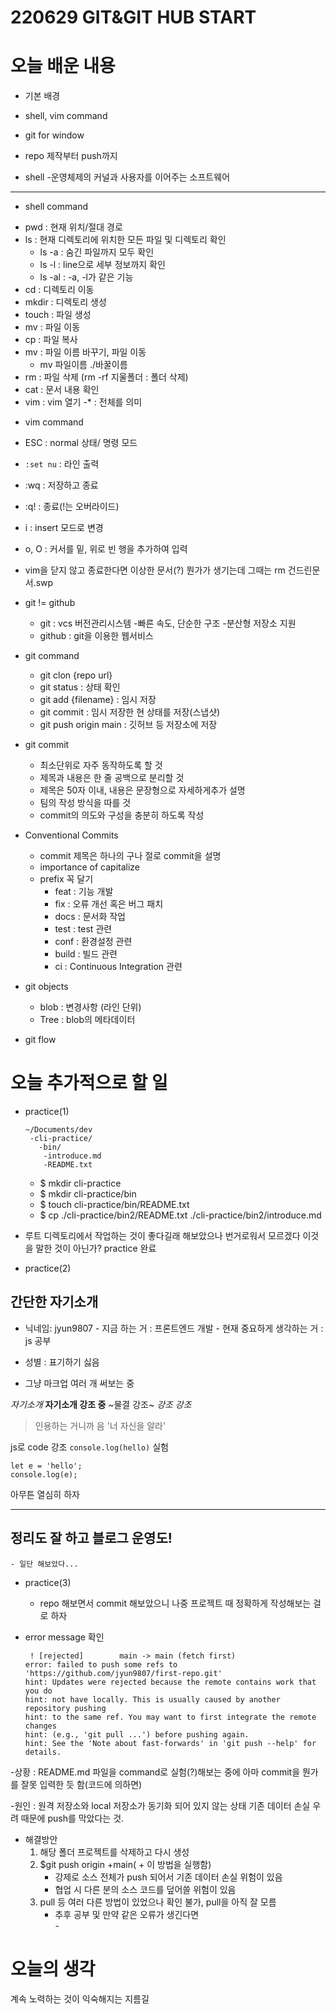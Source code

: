 # 220629 GIT&GIT HUB START

# 오늘 배운 내용
- 기본 배경
- shell, vim command
- git for window
- repo 제작부터 push까지

- shell 
	-운영체제의 커널과 사용자를 이어주는 소프트웨어 
***
* shell command
 - pwd : 현재 위치/절대 경로
 - ls : 현재 디렉토리에 위치한 모든  파일 및 디렉토리  확인
 	- ls -a : 숨긴 파일까지 모두 확인
	- ls -l : line으로 세부 정보까지 확인
	- ls -al : -a, -l가 같은 기능
 - cd : 디렉토리 이동
 - mkdir : 디렉토리 생성
 - touch : 파일 생성
 - mv : 파일 이동
 - cp : 파일 복사
 - mv : 파일 이름 바꾸기, 파일 이동
 	- mv 파일이름 ./바꿀이름
 - rm : 파일 삭제 (rm -rf 지울폴더 : 폴더 삭제)
 - cat : 문서 내용 확인
 - vim : vim 열기
 -* : 전체를 의미

* vim command 
 - ESC : normal 상태/ 명령 모드
 - `:set nu` : 라인 출력
 - :wq : 저장하고 종료
 - :q! : 종료(!는 오버라이드)
 - i : insert 모드로 변경
 - o, O : 커서를 밑, 위로 빈 행을 추가하여 입력
 
 - vim을 닫지 않고 종료한다면 이상한 문서(?) 뭔가가 생기는데 그때는 rm 건드린문서.swp 
 
* git != github 
 	- git : vcs 버전관리시스템
		-빠른 속도, 단순한 구조 
		-분산형 저장소 지원
	- github : git을 이용한 웹서비스 

* git command 
	- git clon {repo url} 
	- git status : 상태 확인
	- git add {filename} : 임시 저장
	- git commit : 임시 저장한 현 상태를 저장(스냅샷)
	- git push origin main : 깃허브 등 저장소에 저장

* git commit 
	- 최소단위로 자주 동작하도록 할 것
	- 제목과 내용은 한 줄 공백으로 분리할 것
	- 제목은 50자 이내, 내용은 문장형으로 자세하게추가 설명
	- 팀의 작성 방식을 따를 것
	- commit의 의도와 구성을 충분히 하도록 작성
* Conventional Commits
	- commit 제목은 하나의 구나 절로 commit을 설명
	- importance of capitalize
	- prefix 꼭 달기 
		- feat : 기능 개발
		- fix : 오류 개선 혹은 버그 패치
		- docs : 문서화 작업
		- test : test 관련
		- conf : 환경설정 관련
		- build : 빌드 관련
		- ci : Continuous Integration 관련
* git objects
	- blob : 변경사항 (라인 단위)
	- Tree : blob의 메타데이터 

* git flow

# 오늘 추가적으로 할 일
 - practice(1)
 	```
	~/Documents/dev
	 -cli-practice/
	   -bin/
	    -introduce.md
	    -README.txt
	```
	- $ mkdir cli-practice
	- $ mkdir cli-practice/bin
	- $ touch cli-practice/bin/README.txt
	- $ cp ./cli-practice/bin2/README.txt ./cli-practice/bin2/introduce.md
  
  - 루트 디렉토리에서 작업하는 것이 좋다길래 해보았으나 번거로워서 모르겠다 이것을 말한 것이 아닌가? practice 완료
 
 - practice(2)
 
 
 <!-- 주석을 표기하는 것으로 자기소개라는 것을 알려주기 -->

## 간단한 자기소개

- 닉네임: jyun9807
        - 지금 하는 거 : 프론트엔드 개발
                - 현재 중요하게 생각하는 거 : js 공부

* 성별 : 표기하기 싫음
+ 그냥 마크업 여러 개 써보는 중

*자기소개*
**자기소개 강조 중**
~물결 강조~
_강조 강조_

>인용하는 거니까 음 '너 자신을 알라'

js로 code 강조 `console.log(hello)` 실험

```
let e = 'hello';
console.log(e);
```
아무튼 열심히 하자
***
정리도 잘 하고 블로그 운영도!
----

	- 일단 해보았다...
	
 - practice(3)
 	- repo 해보면서 commit 해보았으니 나중 프로젝트 때 정확하게 작성해보는 걸로 하자 
 
 - error message 확인
 	```
 	 ! [rejected]        main -> main (fetch first)
	error: failed to push some refs to 'https://github.com/jyun9807/first-repo.git'
	hint: Updates were rejected because the remote contains work that you do
	hint: not have locally. This is usually caused by another repository pushing
	hint: to the same ref. You may want to first integrate the remote changes
	hint: (e.g., 'git pull ...') before pushing again.
	hint: See the 'Note about fast-forwards' in 'git push --help' for details.
	```
 -상황 : README.md 파일을 command로 실험(?)해보는 중에 아마 commit을 뭔가를 잘못 입력한 듯 함(코드에 의하면)
 
 -원인 : 원격 저장소와 local 저장소가 동기화 되어 있지 않는 상태
 	 기존 데이터 손실 우려 때문에 push를 막았다는 것.
 
 - 해결방안 
  	1. 해당 폴더 프로젝트를 삭제하고 다시 생성
  	2. $git push origin +main( + 이 방법을 실행함)
  		- 강제로 소스 전체가 push 되어서 기존 데이터 손실 위험이 있음
  		- 협업 시 다른 분의 소스 코드를 덮어쓸 위험이 있음
  	3. pull 등 여러 다른 방법이 있었으나 확인 불가, pull을 아직 잘 모름
  		- 추후 공부 및 만약 같은 오류가 생긴다면  
  				- 
# 오늘의 생각
 계속 노력하는 것이 익숙해지는 지름길
